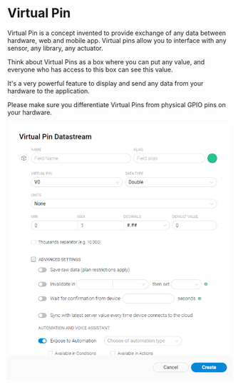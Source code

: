 # Virtual Pin

Virtual Pin is a concept invented to provide exchange of any data between hardware, web and mobile app. Virtual pins allow you to interface with any sensor, any library, any actuator.

Think about Virtual Pins as a box where you can put any value, and everyone who has access to this box can see this value.

It's a very powerful feature to display and send any data from your hardware to the application.

Please make sure you differentiate Virtual Pins from physical GPIO pins on your hardware. 

![](../../../../.gitbook/assets/vpin_ds.png)

